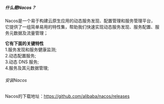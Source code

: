 ##### 什么是Nacos？
Nacos是一个易于构建云原生应用的动态服务发现、配置管理和服务管理平台，它提供了一组简单易用的特性集，帮助我们快速实现动态服务发现、服务配置、服务元数据及流量管理； 

**它有下面的关键特性**  
1.服务发现和服务健康监测;  
2.动态配置服务;  
3.动态 DNS 服务;  
4.服务及其元数据管理;  

###### 安装Nacos
Nacos的下载地址：https://github.com/alibaba/nacos/releases  

